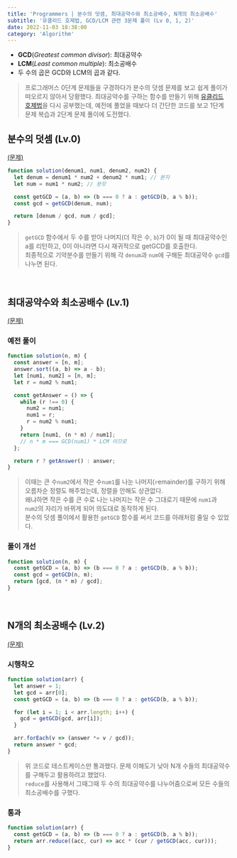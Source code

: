 ```yaml
---
title: 'Programmers | 분수의 덧셈, 최대공약수와 최소공배수, N개의 최소공배수'
subtitle: '유클리드 호제법, GCD/LCM 관련 3문제 풀이 (Lv 0, 1, 2)'
date: 2022-11-03 18:38:00
category: 'Algorithm'
---
```


- **GCD**(_Greatest common divisor_): 최대공약수
- **LCM**(_Least common multiple_): 최소공배수
- 두 수의 곱은 GCD와 LCM의 곱과 같다.

> 프로그래머스 0단계 문제들을 구경하다가 분수의 덧셈 문제를 보고 쉽게 풀이가 떠오르지 않아서 당황했다. 최대공약수를 구하는 함수를 만들기 위해 [유클리드 호제법](https://ko.wikipedia.org/wiki/유클리드_호제법)을 다시 공부했는데, 예전에 풀었을 때보다 더 간단한 코드를 보고 1단계 문제 복습과 2단계 문제 풀이에 도전했다.

## 분수의 덧셈 (Lv.0)

[(문제)](https://school.programmers.co.kr/learn/courses/30/lessons/120808)

```js {5} showLineNumbers
function solution(denum1, num1, denum2, num2) {
  let denum = denum1 * num2 + denum2 * num1; // 분자
  let num = num1 * num2; // 분모

  const getGCD = (a, b) => (b === 0 ? a : getGCD(b, a % b));
  const gcd = getGCD(denum, num);

  return [denum / gcd, num / gcd];
}
```

> `getGCD` 함수에서 두 수를 받아 나머지(더 작은 수, `b`)가 0이 될 때 최대공약수인 a를 리턴하고, 0이 아니라면 다시 재귀적으로 getGCD를 호출한다.  
> 최종적으로 기약분수를 만들기 위해 각 `denum`과 `num`에 구해둔 최대공약수 `gcd`를 나누면 된다.

<br>

## 최대공약수와 최소공배수 (Lv.1)

[(문제)](https://school.programmers.co.kr/learn/courses/30/lessons/12940)

### 예전 풀이

```js {8-12} showLineNumbers
function solution(n, m) {
  const answer = [n, m];
  answer.sort((a, b) => a - b);
  let [num1, num2] = [n, m];
  let r = num2 % num1;

  const getAnswer = () => {
    while (r !== 0) {
      num2 = num1;
      num1 = r;
      r = num2 % num1;
    }
    return [num1, (n * m) / num1];
    // n * m === GCD(num1) * LCM 이므로
  };

  return r ? getAnswer() : answer;
}
```

> 이때는 큰 수`num2`에서 작은 수`num1`를 나눈 나머지(`r`emainder)를 구하기 위해 오름차순 정렬도 해주었는데, 정렬을 안해도 상관없다.  
> 왜냐하면 작은 수를 큰 수로 나는 나머지는 작은 수 그대로기 때문에 `num1`과 `num2`의 자리가 바뀌게 되어 의도대로 동작하게 된다.  
> 분수의 덧셈 풀이에서 활용한 `getGCD` 함수를 써서 코드를 아래처럼 줄일 수 있었다.

### 풀이 개선

```js {2} showLineNumbers
function solution(n, m) {
  const getGCD = (a, b) => (b === 0 ? a : getGCD(b, a % b));
  const gcd = getGCD(n, m);
  return [gcd, (n * m) / gcd];
}
```

<br>

## N개의 최소공배수 (Lv.2)

[(문제)](https://school.programmers.co.kr/learn/courses/30/lessons/12953)

### 시행착오

```js {4} showLineNumbers
function solution(arr) {
  let answer = 1;
  let gcd = arr[0];
  const getGCD = (a, b) => (b === 0 ? a : getGCD(b, a % b));

  for (let i = 1; i < arr.length; i++) {
    gcd = getGCD(gcd, arr[i]);
  }

  arr.forEach(v => (answer *= v / gcd));
  return answer * gcd;
}
```

> 위 코드로 테스트케이스만 통과했다. 문제 이해도가 낮아 N개 수들의 최대공약수를 구해두고 활용하려고 했었다.  
> `reduce`를 사용해서 그때그때 두 수의 최대공약수를 나누어줌으로써 모든 수들의 최소공배수를 구했다.

### 통과

```js {2-3} showLineNumbers
function solution(arr) {
  const getGCD = (a, b) => (b === 0 ? a : getGCD(b, a % b));
  return arr.reduce((acc, cur) => acc * (cur / getGCD(acc, cur)));
}
```
